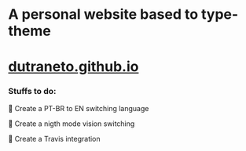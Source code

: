 # A personal website based to type-theme
# [dutraneto.github.io](https://dutraneto.github.io)

### Stuffs to do:

🔘 Create a PT-BR to EN switching language

🔘 Create a nigth mode vision switching

🔘 Create a Travis integration
